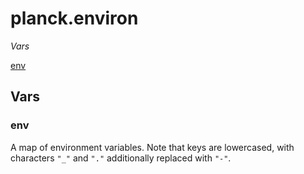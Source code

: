 # planck.environ

_Vars_

[env](#env)<br/>

## Vars

### <a name="env"></a>env

A map of environment variables. Note that keys are lowercased, with
  characters `"_"` and `"."` additionally replaced with `"-"`.
  

